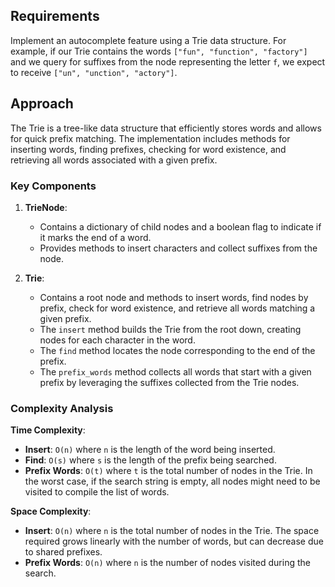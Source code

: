 ## Requirements
Implement an autocomplete feature using a Trie data structure. For example, if our Trie contains the words `["fun", "function", "factory"]` and we query for suffixes from the node representing the letter `f`, we expect to receive `["un", "unction", "actory"]`.

## Approach
The Trie is a tree-like data structure that efficiently stores words and allows for quick prefix matching. The implementation includes methods for inserting words, finding prefixes, checking for word existence, and retrieving all words associated with a given prefix.

### Key Components
1. **TrieNode**:
   - Contains a dictionary of child nodes and a boolean flag to indicate if it marks the end of a word.
   - Provides methods to insert characters and collect suffixes from the node.

2. **Trie**:
   - Contains a root node and methods to insert words, find nodes by prefix, check for word existence, and retrieve all words matching a given prefix.
   - The `insert` method builds the Trie from the root down, creating nodes for each character in the word.
   - The `find` method locates the node corresponding to the end of the prefix.
   - The `prefix_words` method collects all words that start with a given prefix by leveraging the suffixes collected from the Trie nodes.

### Complexity Analysis
**Time Complexity**:
- **Insert**: `O(n)` where `n` is the length of the word being inserted.
- **Find**: `O(s)` where `s` is the length of the prefix being searched.
- **Prefix Words**: `O(t)` where `t` is the total number of nodes in the Trie. In the worst case, if the search string is empty, all nodes might need to be visited to compile the list of words.

**Space Complexity**:
- **Insert**: `O(n)` where `n` is the total number of nodes in the Trie. The space required grows linearly with the number of words, but can decrease due to shared prefixes.
- **Prefix Words**: `O(n)` where `n` is the number of nodes visited during the search.
